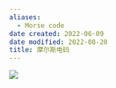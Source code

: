 ```yaml
---
aliases:
  - Morse code
date created: 2022-06-09
date modified: 2022-08-20
title: 摩尔斯电码
---
```


![](https://img2.oldwinter.top/202205132042270.png)

